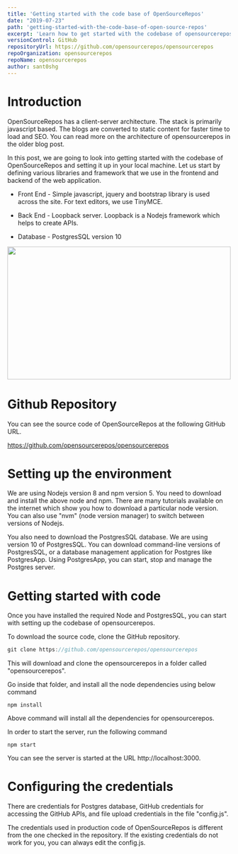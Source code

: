 ```yaml
---
title: 'Getting started with the code base of OpenSourceRepos'
date: "2019-07-23"
path: 'getting-started-with-the-code-base-of-open-source-repos'
excerpt: 'Learn how to get started with the codebase of opensourcerepos and install all the dependencies.'
versionControl: GitHub
repositoryUrl: https://github.com/opensourcerepos/opensourcerepos
repoOrganization: opensourcerepos
repoName: opensourcerepos
author: sant0shg
---
```


# Introduction

OpenSourceRepos has a client-server architecture. The stack is primarily javascript based. The blogs are converted to static content for faster time to load and SEO. You can read more on the architecture of opensourcerepos in the older blog post. 

In this post, we are going to look into getting started with the codebase of OpenSourceRepos and setting it up in your local machine. Let us start by defining various libraries and framework that we use in the frontend and backend of the web application.

- Front End - Simple javascript, jquery and bootstrap library is used across the site. For text editors, we use TinyMCE. 

- Back End - Loopback server. Loopback is a Nodejs framework which helps to create APIs.

- Database - PostgresSQL version 10

<img src="/assets/image.png" width="100%" height="300">

# Github Repository

You can see the source code of OpenSourceRepos at the following GitHub URL.

https://github.com/opensourcerepos/opensourcerepos

# Setting up the environment

We are using Nodejs version 8 and npm version 5. You need to download and install the above node and npm. There are many tutorials available on the internet which show you how to download a particular node version. You can also use "nvm" (node version manager) to switch between versions of Nodejs.

You also need to download the PostgresSQL database. We are using version 10 of PostgresSQL. You can download command-line versions of PostgresSQL, or a database management application for Postgres like PostgresApp. Using PostgresApp, you can start, stop and manage the Postgres server. 

# Getting started with code

Once you have installed the required Node and PostgresSQL, you can start with setting up the codebase of opensourcerepos.

To download the source code, clone the GitHub repository.

```js
git clone https://github.com/opensourcerepos/opensourcerepos

```

This will download and clone the opensourcerepos in a folder called "opensourcerepos". 

Go inside that folder, and install all the node dependencies using below command

```
npm install
```

Above command will install all the dependencies for opensourcerepos. 

In order to start the server, run the following command

```
npm start
```

You can see the server is started at the URL http://localhost:3000.

# Configuring the credentials

There are credentials for Postgres database, GitHub credentials for accessing the GitHub APIs, and file upload credentials in the file "config.js". 

The credentials used in production code of OpenSourceRepos is different from the one checked in the repository. If the existing credentials do not work for you, you can always edit the config.js. 